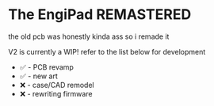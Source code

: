 # The EngiPad REMASTERED
the old pcb was honestly kinda ass so i remade it <br/>

V2 is currently a WIP! refer to the list below for development <br/>
* ✅ - PCB revamp
* ✅ - new art
* ❌ - case/CAD remodel
* ❌ - rewriting firmware

